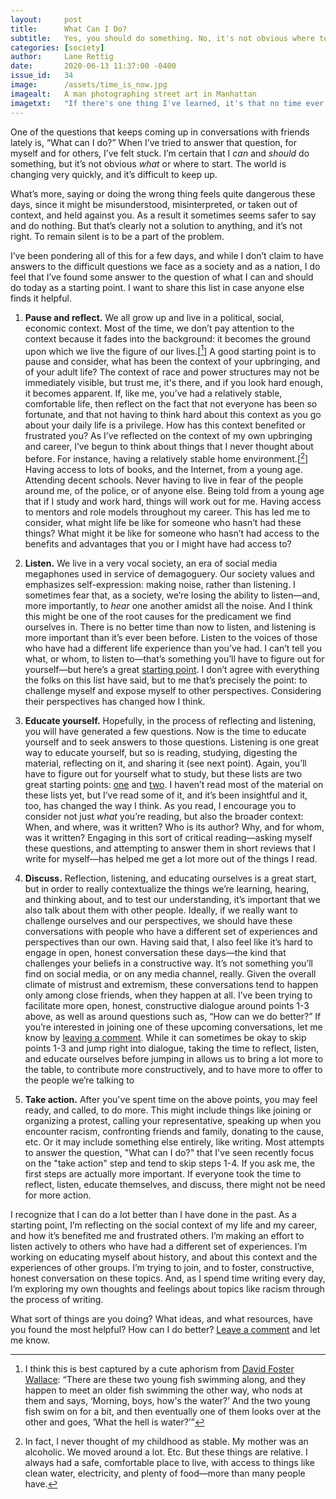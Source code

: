 ```yaml
---
layout:     post
title:      What Can I Do?
subtitle:   Yes, you should do something. No, it's not obvious where to start. Here are some ideas.
categories: [society]
author:     Lane Rettig
date:       2020-06-13 11:37:00 -0400
issue_id:   34
image:      /assets/time_is_now.jpg
imagealt:   A man photographing street art in Manhattan
imagetxt:   "If there's one thing I've learned, it's that no time ever feels right to make a change. There really is no time like the present. Street art in Soho, New York City, June 2020. Photo by the author."
---
```

One of the questions that keeps coming up in conversations with friends lately is, “What can I do?” When I’ve tried to answer that question, for myself and for others, I’ve felt stuck. I’m certain that I _can_ and _should_ do something, but it’s not obvious _what_ or where to start. The world is changing very quickly, and it’s difficult to keep up.

What’s more, saying or doing the wrong thing feels quite dangerous these days, since it might be misunderstood, misinterpreted, or taken out of context, and held against you. As a result it sometimes seems safer to say and do nothing. But that’s clearly not a solution to anything, and it’s not right. To remain silent is to be a part of the problem.

I’ve been pondering all of this for a few days, and while I don’t claim to have answers to the difficult questions we face as a society and as a nation, I do feel that I’ve found some answer to the question of what I can and should do today as a starting point. I want to share this list in case anyone else finds it helpful.

1. **Pause and reflect.** We all grow up and live in a political, social, economic context. Most of the time, we don’t pay attention to the context because it fades into the background: it becomes the ground upon which we live the figure of our lives.[[^1]] A good starting point is to pause and consider, what has been the context of your upbringing, and of your adult life? The context of race and power structures may not be immediately visible, but trust me, it's there, and if you look hard enough, it becomes apparent. If, like me, you’ve had a relatively stable, comfortable life, then reflect on the fact that not everyone has been so fortunate, and that not having to think hard about this context as you go about your daily life is a privilege. How has this context benefited or frustrated you? As I’ve reflected on the context of my own upbringing and career, I’ve begun to think about things that I never thought about before. For instance, having a relatively stable home environment.[[^2]] Having access to lots of books, and the Internet, from a young age. Attending decent schools. Never having to live in fear of the people around me, of the police, or of anyone else. Being told from a young age that if I study and work hard, things will work out for me. Having access to mentors and role models throughout my career. This has led me to consider, what might life be like for someone who hasn’t had these things? What might it be like for someone who hasn’t had access to the benefits and advantages that you or I might have had access to?

2. **Listen.** We live in a very vocal society, an era of social media megaphones used in service of demagoguery. Our society values and emphasizes self-expression: making noise, rather than listening. I sometimes fear that, as a society, we’re losing the ability to listen—and, more importantly, to _hear_ one another amidst all the noise. And I think this might be one of the root causes for the predicament we find ourselves in. There is no better time than now to listen, and listening is more important than it’s ever been before. Listen to the voices of those who have had a different life experience than you’ve had. I can’t tell you what, or whom, to listen to—that’s something you’ll have to figure out for yourself—but here’s a great [starting point](https://www.nickgrossman.is/2020/listening/). I don’t agree with everything the folks on this list have said, but to me that’s precisely the point: to challenge myself and expose myself to other perspectives. Considering their perspectives has changed how I think.

3. **Educate yourself.** Hopefully, in the process of reflecting and listening, you will have generated a few questions. Now is the time to educate yourself and to seek answers to those questions. Listening is one great way to educate yourself, but so is reading, studying, digesting the material, reflecting on it, and sharing it (see next point). Again, you’ll have to figure out for yourself what to study, but these lists are two great starting points: [one](https://tinyurl.com/blm2020protests) and [two](https://docs.google.com/spreadsheets/d/e/2PACX-1vTkmrhfhYUfCcTbp3NoDmxKZUAN7xMiVuhqIlNBizKz-Ih7yPPqTPFgYzmd5NgKtEdpVugB6GoZwPWR/pubhtml). I haven’t read most of the material on these lists yet, but I’ve read some of it, and it’s been insightful and it, too, has changed the way I think. As you read, I encourage you to consider not just _what_ you’re reading, but also the broader context: When, and where, was it written? Who is its author? Why, and for whom, was it written? Engaging in this sort of critical reading—asking myself these questions, and attempting to answer them in short reviews that I write for myself—has helped me get a lot more out of the things I read.

4. **Discuss.** Reflection, listening, and educating ourselves is a great start, but in order to really contextualize the things we’re learning, hearing, and thinking about, and to test our understanding, it’s important that we also talk about them with other people. Ideally, if we really want to challenge ourselves and our perspectives, we should have these conversations with people who have a different set of experiences and perspectives than our own. Having said that, I also feel like it’s hard to engage in open, honest conversation these days—the kind that challenges your beliefs in a constructive way. It’s not something you’ll find on social media, or on any media channel, really. Given the overall climate of mistrust and extremism, these conversations tend to happen only among close friends, when they happen at all. I’ve been trying to facilitate more open, honest, constructive dialogue around points 1-3 above, as well as around questions such as, “How can we do better?” If you’re interested in joining one of these upcoming conversations, let me know by [leaving a comment](https://github.com/applescotch/applescotch.github.io/issues/34). While it can sometimes be okay to skip points 1-3 and jump right into dialogue, taking the time to reflect, listen, and educate ourselves before jumping in allows us to bring a lot more to the table, to contribute more constructively, and to have more to offer to the people we’re talking to

5. **Take action.** After you've spent time on the above points, you may feel ready, and called, to do more. This might include things like joining or organizing a protest, calling your representative, speaking up when you encounter racism, confronting friends and family, donating to the cause, etc. Or it may include something else entirely, like writing. Most attempts to answer the question, "What can I do?" that I've seen recently focus on the "take action" step and tend to skip steps 1-4. If you ask me, the first steps are actually more important. If everyone took the time to reflect, listen, educate themselves, and discuss, there might not be need for more action.

I recognize that I can do a lot better than I have done in the past. As a starting point, I’m reflecting on the social context of my life and my career, and how it’s benefited me and frustrated others. I’m making an effort to listen actively to others who have had a different set of experiences. I’m working on educating myself about history, and about this context and the experiences of other groups. I’m trying to join, and to foster, constructive, honest conversation on these topics. And, as I spend time writing every day, I’m exploring my own thoughts and feelings about topics like racism through the process of writing.

What sort of things are you doing? What ideas, and what resources, have you found the most helpful? How can I do better? [Leave a comment](https://github.com/applescotch/applescotch.github.io/issues/34) and let me know.

[^1]: I think this is best captured by a cute aphorism from [David Foster Wallace](https://www.theguardian.com/books/2008/sep/20/fiction): “There are these two young fish swimming along, and they happen to meet an older fish swimming the other way, who nods at them and says, ‘Morning, boys, how's the water?’ And the two young fish swim on for a bit, and then eventually one of them looks over at the other and goes, ‘What the hell is water?’”

[^2]: In fact, I never thought of my childhood as stable. My mother was an alcoholic. We moved around a lot. Etc. But these things are relative. I always had a safe, comfortable place to live, with access to things like clean water, electricity, and plenty of food—more than many people have.
